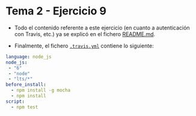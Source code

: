 # Tema 2 - Ejercicio 9

- Todo el contenido referente a este ejercicio (en cuanto a autenticación con Travis, etc.) ya se explicó en el fichero [README.md](../README.md).

- Finalmente, el fichero [`.travis.yml`](./../../.travis.yml) contiene lo siguiente:

```yaml
language: node_js
node_js:
 - "6"
 - "node"
 - "lts/*"
before_install:
  - npm install -g mocha
  - npm install
script:
  - npm test
```

